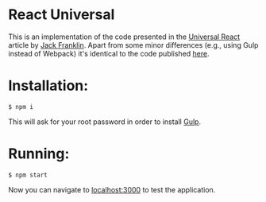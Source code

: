 React Universal
===============

This is an implementation of the code presented in the
[Universal React](https://24ways.org/2015/universal-react) article by
[Jack Franklin](https://github.com/jackfranklin). Apart from some
minor differences (e.g., using Gulp instead of Webpack) it's identical to the
code published [here](http://github.com/jackfranklin/universal-react-example).


Installation:
=============

```
$ npm i
```

This will ask for your root password in order to install
[Gulp](http://gulpjs.com/).


Running:
=======

```
$ npm start
```

Now you can navigate to [localhost:3000](http://localhost:3000/) to test the
application.
